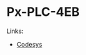 # Px-PLC-4EB

Links:

- [Codesys](https://drive.google.com/file/d/1Ehx9woB6j3NQZWh53U0pR4T9BwwOf38f/view?usp=share_link)
